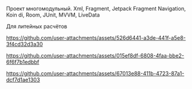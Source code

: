Проект многомодульный. Xml, Fragment, Jetpack Fragment Navigation, Koin di, Room, JUnit, MVVM, LiveData

Для литейных расчётов

https://github.com/user-attachments/assets/526d6441-a3de-441f-a5e8-3f4cd32d3a30

https://github.com/user-attachments/assets/015ef8df-6808-4faa-bbe2-6f6f7b1edbbf

https://github.com/user-attachments/assets/67013e88-411b-4723-87a1-dcf7d1ae1303

